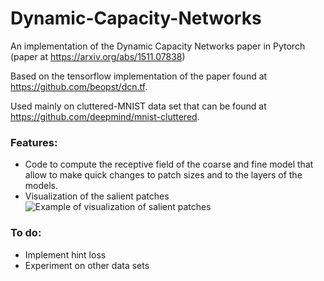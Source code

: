 # Dynamic-Capacity-Networks
An implementation of the Dynamic Capacity Networks paper in Pytorch (paper at https://arxiv.org/abs/1511.07838)

Based on the tensorflow implementation of the paper found at https://github.com/beopst/dcn.tf.

Used mainly on cluttered-MNIST data set that can be found at https://github.com/deepmind/mnist-cluttered.

### Features:
- Code to compute the receptive field of the coarse and fine model that allow
to make quick changes to patch sizes and to the layers of the models.
- Visualization of the salient patches 
![Example of visualization of salient patches](example_mnist.jpg)

### To do: 
- Implement hint loss
- Experiment on other data sets
